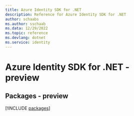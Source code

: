 ```yaml
---
title: Azure Identity SDK for .NET
description: Reference for Azure Identity SDK for .NET
author: schaabs
ms.author: sschaab
ms.data: 12/29/2022
ms.topic: reference
ms.devlang: dotnet
ms.service: identity
---
```

# Azure Identity SDK for .NET - preview
## Packages - preview
[!INCLUDE [packages](identity-index.md)]